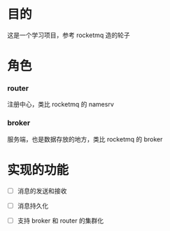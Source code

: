 # 目的

这是一个学习项目，参考 rocketmq 造的轮子



# 角色



### router

注册中心，类比 rocketmq 的 namesrv



### broker

服务端，也是数据存放的地方，类比 rocketmq 的 broker



# 实现的功能



- [ ] 消息的发送和接收
- [ ] 消息持久化
- [ ] 支持 broker 和 router 的集群化





